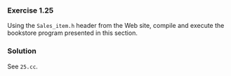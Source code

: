 ### Exercise 1.25

Using the `Sales_item.h` header from the Web site, compile and execute the
bookstore program presented in this section.

### Solution

See `25.cc`.
